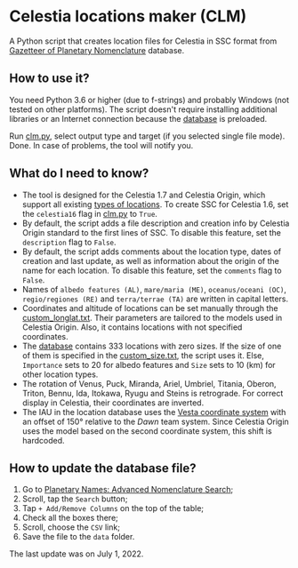 # Celestia locations maker (CLM)

A Python script that creates location files for Celestia in SSC format from [Gazetteer of Planetary Nomenclature](https://planetarynames.wr.usgs.gov/) database.

## How to use it?

You need Python 3.6 or higher (due to f-strings) and probably Windows (not tested on other platforms). The script doesn't require installing additional libraries or an Internet connection because the [database](data/searchresults.csv) is preloaded.

Run [clm.py](clm.py), select output type and target (if you selected single file mode). Done. In case of problems, the tool will notify you.

## What do I need to know?

- The tool is designed for the Celestia 1.7 and Celestia Origin, which support all existing [types of locations](https://en.wikibooks.org/wiki/Celestia/SSC_File#Type_%22string%22). To create SSC for Celestia 1.6, set the `celestia16` flag in [clm.py](clm.py) to `True`.
- By default, the script adds a file description and creation info by Celestia Origin standard to the first lines of SSC. To disable this feature, set the `description` flag to `False`.
- By default, the script adds comments about the location type, dates of creation and last update, as well as information about the origin of the name for each location. To disable this feature, set the `comments` flag to `False`.
- Names of `albedo features (AL)`, `mare/maria (ME)`, `oceanus/oceani (OC)`, `regio/regiones (RE)` and `terra/terrae (TA)` are written in capital letters.
- Coordinates and altitude of locations can be set manually through the [custom_longlat.txt](data/custom_longlat.txt). Their parameters are tailored to the models used in Celestia Origin. Also, it contains locations with not specified coordinates.
- The [database](data/searchresults.csv) contains 333 locations with zero sizes. If the size of one of them is specified in the [custom_size.txt](data/custom_size.txt), the script uses it. Else, `Importance` sets to 20 for albedo features and `Size` sets to 10 (km) for other location types.
- The rotation of Venus, Puck, Miranda, Ariel, Umbriel, Titania, Oberon, Triton, Bennu, Ida, Itokawa, Ryugu and Steins is retrograde. For correct display in Celestia, their coordinates are inverted.
- The IAU in the location database uses the [Vesta coordinate system](https://en.wikipedia.org/wiki/4_Vesta#Coordinate_systems) with an offset of 150° relative to the *Dawn* team system. Since Celestia Origin uses the model based on the second coordinate system, this shift is hardcoded.

## How to update the database file?

1. Go to [Planetary Names: Advanced Nomenclature Search](https://planetarynames.wr.usgs.gov/AdvancedSearch);
2. Scroll, tap the `Search` button;
3. Tap `+ Add/Remove Columns` on the top of the table;
4. Check all the boxes there;
5. Scroll, choose the `CSV` link;
6. Save the file to the `data` folder.

The last update was on July 1, 2022.
